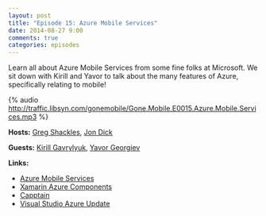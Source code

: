 ```yaml
---
layout: post
title: "Episode 15: Azure Mobile Services"
date: 2014-08-27 9:00
comments: true
categories: episodes
---
```


Learn all about Azure Mobile Services from some fine folks at Microsoft.  We sit down with Kirill and Yavor to talk about the many features of Azure, specifically relating to mobile!


<!-- more -->

{% audio http://traffic.libsyn.com/gonemobile/Gone.Mobile.E0015.Azure.Mobile.Services.mp3 %}

**Hosts:** [Greg Shackles](http://twitter.com/gshackles), [Jon Dick](http://twitter.com/redth)

**Guests:** [Kirill Gavrylyuk](https://twitter.com/kirillg_msft), [Yavor Georgiev](https://twitter.com/theyavor)

**Links:** 

- [Azure Mobile Services](http://azure.microsoft.com/en-us/services/mobile-services/)
- [Xamarin Azure Components](https://components.xamarin.com/?search=azure)
- [Capptain](http://www.capptain.com/)
- [Visual Studio Azure Update](http://azure.microsoft.com/blog/2014/08/04/announcing-release-of-visual-studio-2013-update-3-and-azure-sdk-2-4/)
